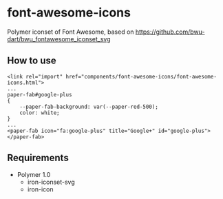 # font-awesome-icons
Polymer iconset of Font Awesome, based on https://github.com/bwu-dart/bwu_fontawesome_iconset_svg

## How to use
```
<link rel="import" href="components/font-awesome-icons/font-awesome-icons.html">
...
paper-fab#google-plus
{
	--paper-fab-background: var(--paper-red-500);
	color: white;
}
...
<paper-fab icon="fa:google-plus" title="Google+" id="google-plus"></paper-fab>
```

## Requirements
- Polymer 1.0
  - iron-iconset-svg
  - iron-icon
